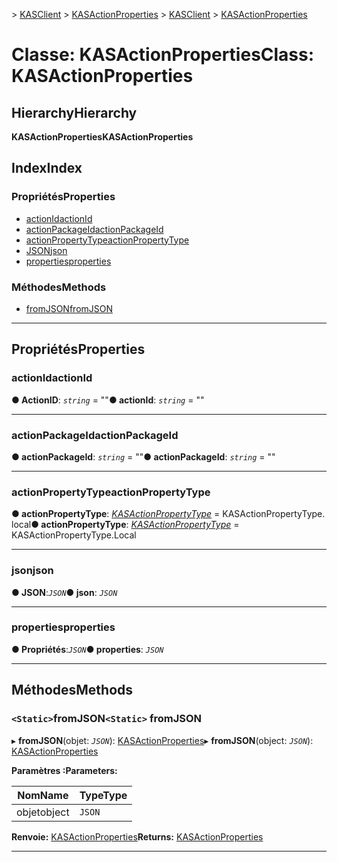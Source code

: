 <span data-ttu-id="752ad-101">[](../README.md) > [KASClient](../modules/kasclient.md) > [KASActionProperties](../classes/kasclient.kasactionproperties.md)</span><span class="sxs-lookup"><span data-stu-id="752ad-101">[](../README.md) > [KASClient](../modules/kasclient.md) > [KASActionProperties](../classes/kasclient.kasactionproperties.md)</span></span>

# <a name="class-kasactionproperties"></a><span data-ttu-id="752ad-102">Classe: KASActionProperties</span><span class="sxs-lookup"><span data-stu-id="752ad-102">Class: KASActionProperties</span></span>

## <a name="hierarchy"></a><span data-ttu-id="752ad-103">Hierarchy</span><span class="sxs-lookup"><span data-stu-id="752ad-103">Hierarchy</span></span>

<span data-ttu-id="752ad-104">**KASActionProperties**</span><span class="sxs-lookup"><span data-stu-id="752ad-104">**KASActionProperties**</span></span>

## <a name="index"></a><span data-ttu-id="752ad-105">Index</span><span class="sxs-lookup"><span data-stu-id="752ad-105">Index</span></span>

### <a name="properties"></a><span data-ttu-id="752ad-106">Propriétés</span><span class="sxs-lookup"><span data-stu-id="752ad-106">Properties</span></span>

* [<span data-ttu-id="752ad-107">actionId</span><span class="sxs-lookup"><span data-stu-id="752ad-107">actionId</span></span>](kasclient.kasactionproperties.md#actionid)
* [<span data-ttu-id="752ad-108">actionPackageId</span><span class="sxs-lookup"><span data-stu-id="752ad-108">actionPackageId</span></span>](kasclient.kasactionproperties.md#actionpackageid)
* [<span data-ttu-id="752ad-109">actionPropertyType</span><span class="sxs-lookup"><span data-stu-id="752ad-109">actionPropertyType</span></span>](kasclient.kasactionproperties.md#actionpropertytype)
* [<span data-ttu-id="752ad-110">JSON</span><span class="sxs-lookup"><span data-stu-id="752ad-110">json</span></span>](kasclient.kasactionproperties.md#json)
* [<span data-ttu-id="752ad-111">properties</span><span class="sxs-lookup"><span data-stu-id="752ad-111">properties</span></span>](kasclient.kasactionproperties.md#properties)
### <a name="methods"></a><span data-ttu-id="752ad-112">Méthodes</span><span class="sxs-lookup"><span data-stu-id="752ad-112">Methods</span></span>

* [<span data-ttu-id="752ad-113">fromJSON</span><span class="sxs-lookup"><span data-stu-id="752ad-113">fromJSON</span></span>](kasclient.kasactionproperties.md#fromjson)

---

## <a name="properties"></a><span data-ttu-id="752ad-114">Propriétés</span><span class="sxs-lookup"><span data-stu-id="752ad-114">Properties</span></span>

<a id="actionid"></a>

###  <a name="actionid"></a><span data-ttu-id="752ad-115">actionId</span><span class="sxs-lookup"><span data-stu-id="752ad-115">actionId</span></span>

<span data-ttu-id="752ad-116">**● ActionID**: *`string`* = ""</span><span class="sxs-lookup"><span data-stu-id="752ad-116">**● actionId**: *`string`* = ""</span></span>

___

<a id="actionpackageid"></a>

###  <a name="actionpackageid"></a><span data-ttu-id="752ad-117">actionPackageId</span><span class="sxs-lookup"><span data-stu-id="752ad-117">actionPackageId</span></span>

<span data-ttu-id="752ad-118">**● actionPackageId**: *`string`* = ""</span><span class="sxs-lookup"><span data-stu-id="752ad-118">**● actionPackageId**: *`string`* = ""</span></span>

___

<a id="actionpropertytype"></a>

###  <a name="actionpropertytype"></a><span data-ttu-id="752ad-119">actionPropertyType</span><span class="sxs-lookup"><span data-stu-id="752ad-119">actionPropertyType</span></span>

<span data-ttu-id="752ad-120">**● actionPropertyType**: *[KASActionPropertyType](../enums/kasclient.kasactionpropertytype.md)* = KASActionPropertyType. local</span><span class="sxs-lookup"><span data-stu-id="752ad-120">**● actionPropertyType**: *[KASActionPropertyType](../enums/kasclient.kasactionpropertytype.md)* =  KASActionPropertyType.Local</span></span>

___

<a id="json"></a>

###  <a name="json"></a><span data-ttu-id="752ad-121">json</span><span class="sxs-lookup"><span data-stu-id="752ad-121">json</span></span>

<span data-ttu-id="752ad-122">**● JSON**:*`JSON`*</span><span class="sxs-lookup"><span data-stu-id="752ad-122">**● json**: *`JSON`*</span></span>

___

<a id="properties"></a>

###  <a name="properties"></a><span data-ttu-id="752ad-123">properties</span><span class="sxs-lookup"><span data-stu-id="752ad-123">properties</span></span>

<span data-ttu-id="752ad-124">**● Propriétés**:*`JSON`*</span><span class="sxs-lookup"><span data-stu-id="752ad-124">**● properties**: *`JSON`*</span></span>

___

## <a name="methods"></a><span data-ttu-id="752ad-125">Méthodes</span><span class="sxs-lookup"><span data-stu-id="752ad-125">Methods</span></span>

<a id="fromjson"></a>

### <a name="static-fromjson"></a><span data-ttu-id="752ad-126">`<Static>`fromJSON</span><span class="sxs-lookup"><span data-stu-id="752ad-126">`<Static>` fromJSON</span></span>

<span data-ttu-id="752ad-127">▸ **fromJSON**(objet: *`JSON`*): [KASActionProperties](kasclient.kasactionproperties.md)</span><span class="sxs-lookup"><span data-stu-id="752ad-127">▸ **fromJSON**(object: *`JSON`*): [KASActionProperties](kasclient.kasactionproperties.md)</span></span>

<span data-ttu-id="752ad-128">**Paramètres :**</span><span class="sxs-lookup"><span data-stu-id="752ad-128">**Parameters:**</span></span>

| <span data-ttu-id="752ad-129">Nom</span><span class="sxs-lookup"><span data-stu-id="752ad-129">Name</span></span> | <span data-ttu-id="752ad-130">Type</span><span class="sxs-lookup"><span data-stu-id="752ad-130">Type</span></span> |
| ------ | ------ |
| <span data-ttu-id="752ad-131">objet</span><span class="sxs-lookup"><span data-stu-id="752ad-131">object</span></span> | `JSON` |

<span data-ttu-id="752ad-132">**Renvoie:** [KASActionProperties](kasclient.kasactionproperties.md)</span><span class="sxs-lookup"><span data-stu-id="752ad-132">**Returns:** [KASActionProperties](kasclient.kasactionproperties.md)</span></span>

___


